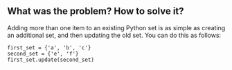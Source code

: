 ## What was the problem? How to solve it?

Adding more than one item to an existing Python set is as simple as creating an additional set, and then updating the old set. You can do this as follows:

`first_set = {'a', 'b', 'c'}`\
`second_set = {'e', 'f'}`\
`first_set.update(second_set)`
